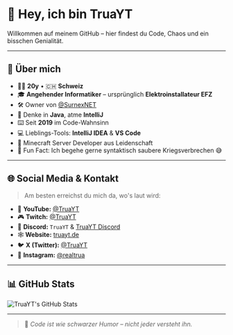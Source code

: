 # 👋 Hey, ich bin TruaYT

Willkommen auf meinem GitHub – hier findest du Code, Chaos und ein bisschen Genialität.

---

## 🚀 Über mich

- 👨‍💻 **20y** • 🇨🇭 **Schweiz**
- 🎓 **Angehender Informatiker** – ursprünglich **Elektroinstallateur EFZ**
- 🛠️ Owner von [@SurnexNET](https://github.com/SurnexNET)
- 🧠 Denke in **Java**, atme **IntelliJ**
- ⌨️ Seit **2019** im Code-Wahnsinn
- 💻 Lieblings-Tools: **IntelliJ IDEA** & **VS Code**
- 🔧 Minecraft Server Developer aus Leidenschaft
- 🧃 Fun Fact: Ich begehe gerne syntaktisch saubere Kriegsverbrechen 😅

---

## 🌐 Social Media & Kontakt

> Am besten erreichst du mich da, wo's laut wird:

- 🎥 **YouTube:** [@TruaYT](https://youtube.com/@Trua)
- 🎮 **Twitch:** [@TruaYT](https://twitch.tv/TruaYT)
- 💬 **Discord:** `TruaYT` & [TruaYT Discord](https://dc.truayt.de)
- 🕸️ **Website:** [truayt.de](https://truayt.de)
- 🐦 **X (Twitter):** [@TruaYT](https://x.com/TruaYT)
- 📸 **Instagram:** [@realtrua](https://instagram.com/realtrua)

---

## 📊 GitHub Stats

![TruaYT's GitHub Stats](https://github-readme-stats.vercel.app/api?username=TruaYT&show_icons=true&theme=radical)

---

> 🧠 *Code ist wie schwarzer Humor – nicht jeder versteht ihn.*
